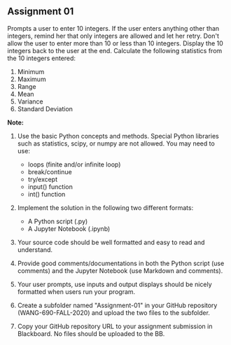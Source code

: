 ## Assignment 01

Prompts a user to enter 10 integers.
If the user enters anything other than integers, remind her that only integers are allowed and let her retry.
Don't allow the user to enter more than 10 or less than 10 integers.
Display the 10 integers back to the user at the end.
Calculate the following statistics from the 10 integers entered:

1. Minimum
2. Maximum
3. Range
4. Mean
5. Variance
6. Standard Deviation

**Note:**

1. Use the basic Python concepts and methods. 
Special Python libraries such as statistics, scipy, or numpy are not allowed. 
You may need to use: 

    - loops (finite and/or infinite loop)
    - break/continue
    - try/except
    - input() function 
    - int() function

2. Implement the solution in the following two different formats:
    - A Python script (.py)
    - A Jupyter Notebook (.ipynb)

3. Your source code should be well formatted and easy to read and understand.

4. Provide good comments/documentations in both the Python script (use comments) and the Jupyter Notebook (use Markdown and comments).

5. Your user prompts, use inputs and output displays should be nicely formatted when users run your program.

6. Create a subfolder named "Assignment-01" in your GitHub repository (WANG-690-FALL-2020) and upload the two files to the subfolder.

7. Copy your GitHub repository URL to your assignment submission in Blackboard. No files should be uploaded to the BB.

